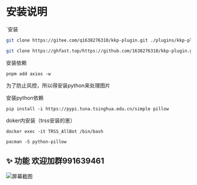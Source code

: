 # 安装说明

`安装

```bash
git clone https://gitee.com/q1638276310/kkp-plugin.git ./plugins/kkp-plugin/
```

```bash
git clone https://ghfast.top/https://github.com/1638276310/kkp-plugin.git ./plugins/kkp-plugin/
```

安装依赖

`
pnpm add axios -w
`

为了防止风控，所以得安装python来处理图片

安装python依赖

```text
pip install -i https://pypi.tuna.tsinghua.edu.cn/simple pillow
```

doker内安装（trss安装的崽）

```text
docker exec -it TRSS_AllBot /bin/bash
```

```text
pacman -S python-pillow
```

## ✨ 功能    欢迎加群991639461

![屏幕截图](https://foruda.gitee.com/images/1717359187534988738/93d70d05_11990909.png "屏幕截图")
